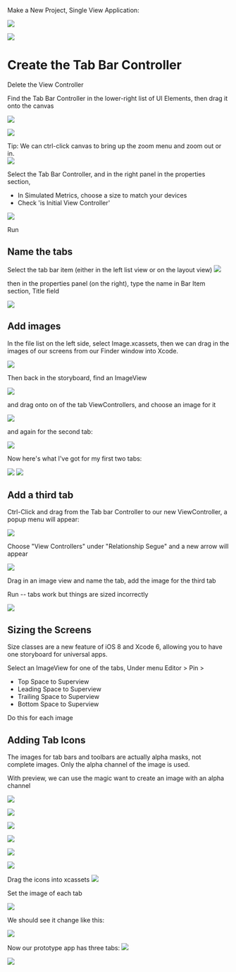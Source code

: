 

Make a New Project, Single View Application:

![](images/screenshots/image02.png)

![](images/screenshots/image03.png)


# Create the Tab Bar Controller

Delete the View Controller

Find the Tab Bar Controller in the lower-right list of UI Elements, then drag it onto the canvas

![](images/screenshots/image04.png)

![](images/screenshots/image05.png)

Tip: We can ctrl-click canvas to bring up the zoom menu and zoom out or in.  
![](images/screenshots/image07.png)

Select the Tab Bar Controller, and in the right panel in the properties section,
- In Simulated Metrics, choose a size to match your devices
- Check 'is Initial View Controller'

![](images/screenshots/image08.png)

Run

## Name the tabs
Select the tab bar item (either in the left list view or on the layout view)
![](images/screenshots/image09.png)

then in the properties panel (on the right), type the name in Bar Item section, Title field

![](images/screenshots/image10.png)

## Add images
In the file list on the left side, select Image.xcassets, then we can drag in the images of our screens from our Finder window into Xcode.

![](images/screenshots/image11.png)

Then back in the storyboard, find an ImageView

![](images/screenshots/image12.png)

and drag onto on of the tab ViewControllers, and choose an image for it

![](images/screenshots/image13.png)

and again for the second tab:

![](images/screenshots/image16.png)


Now here's what I've got for my first two tabs:

![](images/screenshots/image14.png)  ![](images/screenshots/image15.png)

## Add a third tab

Ctrl-Click and drag from the Tab bar Controller to our new ViewController, a popup menu will appear:

![](images/screenshots/image17.png)

Choose "View Controllers" under "Relationship Segue"
and a new arrow will appear

![](images/screenshots/image18.png)

Drag in an image view and name the tab, add the image for the third tab

Run -- tabs work but things are sized incorrectly

![](images/screenshots/simulator0/anim.gif)

## Sizing the Screens
Size classes are a new feature of iOS 8 and Xcode 6, allowing you to have one storyboard for universal apps.

Select an ImageView for one of the tabs, Under menu Editor > Pin >
- Top Space to Superview
- Leading Space to Superview
- Trailing Space to Superview
- Bottom Space to Superview

Do this for each image

## Adding Tab Icons

The images for tab bars and toolbars are actually alpha masks, not complete images. Only the alpha channel of the image is used.

With preview, we can use the magic want to create an image with an alpha channel

![](images/screenshots/image22.png)

![](images/screenshots/image23.png)

![](images/screenshots/image24.png)

![](images/screenshots/image25.png)

![](images/screenshots/image26.png)

![](images/screenshots/image27.png)

Drag the icons into xcassets
![](images/screenshots/image28.png)

Set the image of each tab

![](images/screenshots/image29.png)

We should see it change like this:

![](images/screenshots/image30.png)

Now our prototype app has three tabs:
![](images/screenshots/image01.png)

![](images/app2.gif)
